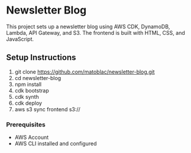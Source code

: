 # Newsletter Blog

This project sets up a newsletter blog using AWS CDK, DynamoDB, Lambda, API Gateway, and S3. The frontend is built with HTML, CSS, and JavaScript.

## Setup Instructions

1. git clone https://github.com/matoblac/newsletter-blog.git
2. cd newsletter-blog
3. npm install
4. cdk bootstrap
5. cdk synth
6. cdk deploy
7. aws s3 sync frontend s3://<bucket-name>


### Prerequisites

- AWS Account
- AWS CLI installed and configured